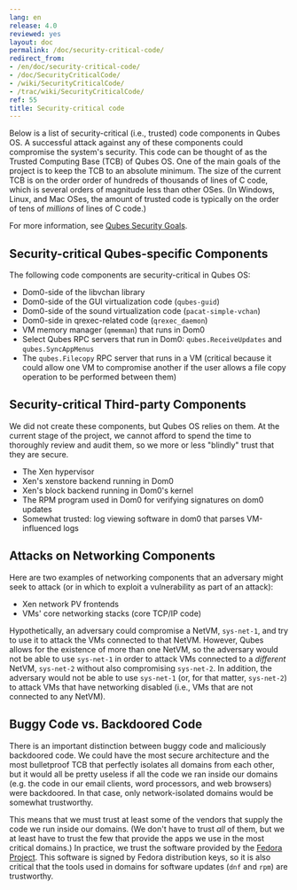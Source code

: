 ```yaml
---
lang: en
release: 4.0
reviewed: yes
layout: doc
permalink: /doc/security-critical-code/
redirect_from:
- /en/doc/security-critical-code/
- /doc/SecurityCriticalCode/
- /wiki/SecurityCriticalCode/
- /trac/wiki/SecurityCriticalCode/
ref: 55
title: Security-critical code
---
```


Below is a list of security-critical (i.e., trusted) code components in Qubes OS.
A successful attack against any of these components could compromise the system's security.
This code can be thought of as the Trusted Computing Base (TCB) of Qubes OS.
One of the main goals of the project is to keep the TCB to an absolute minimum.
The size of the current TCB is on the order order of hundreds of thousands of lines of C code, which is several orders of magnitude less than other OSes.
(In Windows, Linux, and Mac OSes, the amount of trusted code is typically on the order of tens of *millions* of lines of C code.)

For more information, see [Qubes Security Goals](/security/goals/).

Security-critical Qubes-specific Components
-------------------------------------------

The following code components are security-critical in Qubes OS:

- Dom0-side of the libvchan library
- Dom0-side of the GUI virtualization code (`qubes-guid`)
- Dom0-side of the sound virtualization code (`pacat-simple-vchan`)
- Dom0-side in qrexec-related code (`qrexec_daemon`)
- VM memory manager (`qmemman`) that runs in Dom0
- Select Qubes RPC servers that run in Dom0: `qubes.ReceiveUpdates` and `qubes.SyncAppMenus`
- The `qubes.Filecopy` RPC server that runs in a VM (critical because it could allow one VM to compromise another if the user allows a file copy operation to be performed between them)

Security-critical Third-party Components
----------------------------------------

We did not create these components, but Qubes OS relies on them.
At the current stage of the project, we cannot afford to spend the time to thoroughly review and audit them, so we more or less "blindly" trust that they are secure.

- The Xen hypervisor
- Xen's xenstore backend running in Dom0
- Xen's block backend running in Dom0's kernel
- The RPM program used in Dom0 for verifying signatures on dom0 updates
- Somewhat trusted: log viewing software in dom0 that parses VM-influenced logs

Attacks on Networking Components
--------------------------------

Here are two examples of networking components that an adversary might seek to attack (or in which to exploit a vulnerability as part of an attack):

- Xen network PV frontends
- VMs' core networking stacks (core TCP/IP code)

Hypothetically, an adversary could compromise a NetVM, `sys-net-1`, and try to use it to attack the VMs connected to that NetVM.
However, Qubes allows for the existence of more than one NetVM, so the adversary would not be able to use `sys-net-1` in order to attack VMs connected to a *different* NetVM, `sys-net-2` without also compromising `sys-net-2`.
In addition, the adversary would not be able to use `sys-net-1` (or, for that matter, `sys-net-2`) to attack VMs that have networking disabled (i.e., VMs that are not connected to any NetVM).

Buggy Code vs. Backdoored Code
------------------------------

There is an important distinction between buggy code and maliciously backdoored code.
We could have the most secure architecture and the most bulletproof TCB that perfectly isolates all domains from each other, but it would all be pretty useless if all the code we ran inside our domains (e.g. the code in our email clients, word processors, and web browsers) were backdoored.
In that case, only network-isolated domains would be somewhat trustworthy.

This means that we must trust at least some of the vendors that supply the code we run inside our domains.
(We don't have to trust *all* of them, but we at least have to trust the few that provide the apps we use in the most critical domains.)
In practice, we trust the software provided by the [Fedora Project](https://getfedora.org/).
This software is signed by Fedora distribution keys, so it is also critical that the tools used in domains for software updates (`dnf` and `rpm`) are trustworthy.
